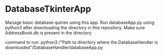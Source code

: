 # DatabaseTkinterApp
Manage basic database quiries using this app.
Run databaseApp.py using python3 after downloading the directory in this repository. Make sure AddressBook.db is present in the directory

command to run: python3 /"Path to directory where the DatabaseHandler is downloaded"/DatabaseHandler/databaseApp.py
